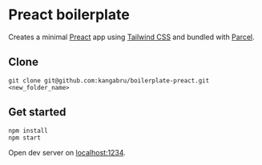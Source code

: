 # Preact boilerplate

Creates a minimal [Preact](https://preactjs.com/) app using [Tailwind CSS](https://tailwindcss.com/) and bundled with [Parcel](https://parceljs.org/).

## Clone
```
git clone git@github.com:kangabru/boilerplate-preact.git <new_folder_name>
```

## Get started
```
npm install
npm start
```

Open dev server on [localhost:1234](http://localhost:1234/).
